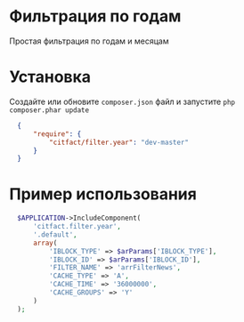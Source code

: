 Фильтрация по годам
=======================

Простая фильтрация по годам и месяцам

Установка
==================
Создайте или обновите ``composer.json`` файл и запустите ``php composer.phar update``
``` json
  {
      "require": {
          "citfact/filter.year": "dev-master"
      }
  }
```

Пример использования
==================

``` php
  $APPLICATION->IncludeComponent(
      'citfact.filter.year',
      '.default',
      array(
          'IBLOCK_TYPE' => $arParams['IBLOCK_TYPE'],
          'IBLOCK_ID' => $arParams['IBLOCK_ID'],
          'FILTER_NAME' => 'arrFilterNews',
          'CACHE_TYPE' => 'A',
          'CACHE_TIME' => '36000000',
          'CACHE_GROUPS' => 'Y'
      )
  );
```
